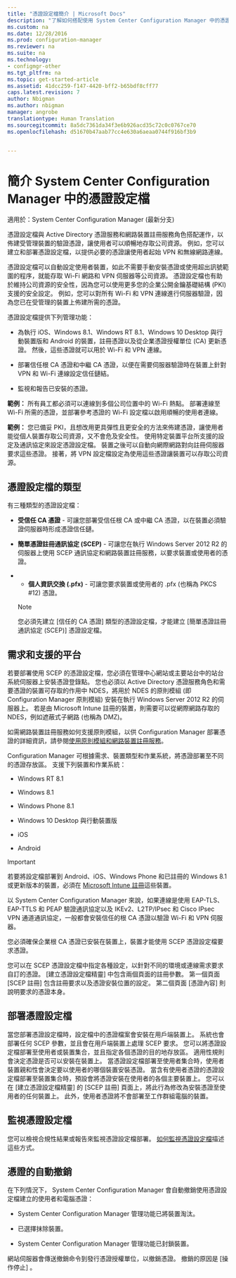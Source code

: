```yaml
---
title: "憑證設定檔簡介 | Microsoft Docs"
description: "了解如何搭配使用 System Center Configuration Manager 中的憑證設定檔與 Active Directory 憑證服務。"
ms.custom: na
ms.date: 12/28/2016
ms.prod: configuration-manager
ms.reviewer: na
ms.suite: na
ms.technology:
- configmgr-other
ms.tgt_pltfrm: na
ms.topic: get-started-article
ms.assetid: 41dcc259-f147-4420-bff2-b65bdf8cff77
caps.latest.revision: 7
author: Nbigman
ms.author: nbigman
manager: angrobe
translationtype: Human Translation
ms.sourcegitcommit: 8a5dc7361da34f3e6b926acd35c72c0c0767ce70
ms.openlocfilehash: d51670b47aab77cc4e630a6aeaa0744f916bf3b9


---
```

# <a name="introduction-to-certificate-profiles-in-system-center-configuration-manager"></a>簡介 System Center Configuration Manager 中的憑證設定檔

適用於：System Center Configuration Manager (最新分支)


憑證設定檔與 Active Directory 憑證服務和網路裝置註冊服務角色搭配運作，以佈建受管理裝置的驗證憑證，讓使用者可以順暢地存取公司資源。 例如，您可以建立和部署憑證設定檔，以提供必要的憑證讓使用者起始 VPN 和無線網路連線。 

憑證設定檔可以自動設定使用者裝置，如此不需要手動安裝憑證或使用超出訊號範圍的程序，就能存取 Wi-Fi 網路和 VPN 伺服器等公司資源。 憑證設定檔也有助於維持公司資源的安全性，因為您可以使用更多您的企業公開金鑰基礎結構 (PKI) 支援的安全設定。 例如，您可以對所有 Wi-Fi 和 VPN 連線進行伺服器驗證，因為您已在受管理的裝置上佈建所需的憑證。   

憑證設定檔提供下列管理功能：  

-   為執行 iOS、Windows 8.1、Windows RT 8.1、Windows 10 Desktop 與行動裝置版和 Android 的裝置，註冊憑證以及從企業憑證授權單位 (CA) 更新憑證。 然後，這些憑證就可以用於 Wi-Fi 和 VPN 連線。  

-   部署信任根 CA 憑證和中繼 CA 憑證，以便在需要伺服器驗證時在裝置上針對 VPN 和 Wi-Fi 連線設定信任鏈結。  

-   監視和報告已安裝的憑證。  

**範例：** 所有員工都必須可以連線到多個公司位置中的 Wi-Fi 熱點。 部署連線至 Wi-Fi 所需的憑證，並部署參考憑證的 Wi-Fi 設定檔以啟用順暢的使用者連線。  

**範例：** 您已備妥 PKI，且想改用更具彈性且更安全的方法來佈建憑證，讓使用者能從個人裝置存取公司資源，又不會危及安全性。 使用特定裝置平台所支援的設定及通訊協定來設定憑證設定檔。 裝置之後可以自動向網際網路對向註冊伺服器要求這些憑證。 接著，將 VPN 設定檔設定為使用這些憑證讓裝置可以存取公司資源。  

## <a name="types-of-certificate-profiles"></a>憑證設定檔的類型  
 有三種類型的憑證設定檔：  

-   **受信任 CA 憑證** - 可讓您部署受信任根 CA 或中繼 CA 憑證，以在裝置必須驗證伺服器時形成憑證信任鏈。  

-   **簡單憑證註冊通訊協定 (SCEP)** - 可讓您在執行 Windows Server 2012 R2 的伺服器上使用 SCEP 通訊協定和網路裝置註冊服務，以要求裝置或使用者的憑證。
-   -   **個人資訊交換 (.pfx)** - 可讓您要求裝置或使用者的 .pfx (也稱為 PKCS #12) 憑證。

    > [!NOTE]  
    >  您必須先建立 [信任的 CA 憑證] 類型的憑證設定檔，才能建立 [簡單憑證註冊通訊協定 (SCEP)] 憑證設定檔。  

## <a name="requirements-and-supported-platforms"></a>需求和支援的平台  
 若要部署使用 SCEP 的憑證設定檔，您必須在管理中心網站或主要站台中的站台系統伺服器上安裝憑證登錄點。 您也必須以 Active Directory 憑證服務角色和需要憑證的裝置可存取的作用中 NDES，將用於 NDES 的原則模組 (即 Configuration Manager 原則模組) 安裝在執行 Windows Server 2012 R2 的伺服器上。 若是由 Microsoft Intune 註冊的裝置，則需要可以從網際網路存取的 NDES，例如遮蔽式子網路 (也稱為 DMZ)。  

 如需網路裝置註冊服務如何支援原則模組，以供 Configuration Manager 部署憑證的詳細資訊，請參閱[使用原則模組和網路裝置註冊服務](http://go.microsoft.com/fwlink/p/?LinkId=328657)。  

 Configuration Manager 可根據需求、裝置類型和作業系統，將憑證部署至不同的憑證存放區。 支援下列裝置和作業系統：  

-   Windows RT 8.1  

-   Windows 8.1  

-   Windows Phone 8.1  

-   Windows 10 Desktop 與行動裝置版  

-   iOS  

-   Android  

> [!IMPORTANT]  
>  若要將設定檔部署到 Android、iOS、Windows Phone 和已註冊的 Windows 8.1 或更新版本的裝置，必須在 [Microsoft Intune 註冊](https://technet.microsoft.com/en-us/library/dn646962.aspx)這些裝置。   

以 System Center Configuration Manager 來說，如果連線是使用 EAP-TLS、EAP-TTLS 和 PEAP 驗證通訊協定以及 IKEv2、L2TP/IPsec 和 Cisco IPsec VPN 通道通訊協定，一般都會安裝信任的根 CA 憑證以驗證 Wi-Fi 和 VPN 伺服器。  

您必須確保企業根 CA 憑證已安裝在裝置上，裝置才能使用 SCEP 憑證設定檔要求憑證。  

您可以在 SCEP 憑證設定檔中指定各種設定，以針對不同的環境或連線需求要求自訂的憑證。 [建立憑證設定檔精靈]  中包含兩個頁面的註冊參數。 第一個頁面 [SCEP 註冊] 包含註冊要求以及憑證安裝位置的設定。 第二個頁面 [憑證內容] 則說明要求的憑證本身。  

## <a name="deploying-certificate-profiles"></a>部署憑證設定檔  
 當您部署憑證設定檔時，設定檔中的憑證檔案會安裝在用戶端裝置上。 系統也會部署任何 SCEP 參數，並且會在用戶端裝置上處理 SCEP 要求。 您可以將憑證設定檔部署至使用者或裝置集合，並且指定各個憑證的目的地存放區。 適用性規則會決定憑證是否可以安裝在裝置上。 當憑證設定檔部署至使用者集合時，使用者裝置親和性會決定要以使用者的哪個裝置安裝憑證。 當含有使用者憑證的憑證設定檔部署至裝置集合時，預設會將憑證安裝在使用者的各個主要裝置上。 您可以在 [建立憑證設定檔精靈] 的 [SCEP 註冊] 頁面上，將此行為修改為安裝憑證至使用者的任何裝置上。 此外，使用者憑證將不會部署至工作群組電腦的裝置。  

## <a name="monitoring-certificate-profiles"></a>監視憑證設定檔  

您可以檢視合規性結果或報告來監視憑證設定檔部署。 [如何監視憑證設定檔](/sccm/protect/deploy-use/monitor-certificate-profiles)描述這些方式。


## <a name="automatic-revocation-of-certificates"></a>憑證的自動撤銷  
 在下列情況下， System Center Configuration Manager 會自動撤銷使用憑證設定檔建立的使用者和電腦憑證：  

-   System Center Configuration Manager 管理功能已將裝置淘汰。  

-   已選擇抹除裝置。  

-   System Center Configuration Manager 管理功能已封鎖裝置。  

 網站伺服器會傳送撤銷命令到發行憑證授權單位，以撤銷憑證。 撤銷的原因是 [操作停止] 。  



<!--HONumber=Dec16_HO5-->


